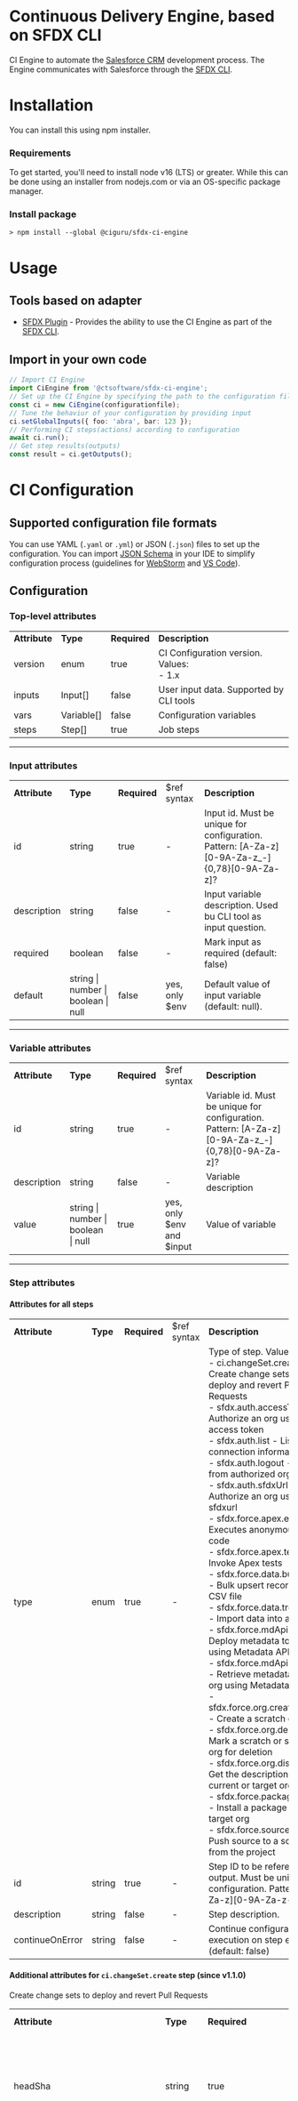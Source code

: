 # Continuous Delivery Engine, based on SFDX CLI

CI Engine to automate the [Salesforce CRM](https://salesforce.com) development process.
The Engine communicates with Salesforce through the [SFDX CLI](https://developer.salesforce.com/tools/sfdxcli).

# Installation

You can install this using npm installer.

### Requirements

To get started, you'll need to install node v16 (LTS) or greater. While this can be done using
an installer from nodejs.com or via an OS-specific package manager.

### Install package

```shell
> npm install --global @ciguru/sfdx-ci-engine
```

# Usage

## Tools based on adapter

- [SFDX Plugin](https://www.npmjs.com/package/@ciguru/sfdx-ci-plugin) - Provides the ability to use
  the CI Engine as part of the [SFDX CLI](https://developer.salesforce.com/tools/sfdxcli).

## Import in your own code

```ts
// Import CI Engine
import CiEngine from '@ctsoftware/sfdx-ci-engine';
// Set up the CI Engine by specifying the path to the configuration file
const ci = new CiEngine(configurationfile);
// Tune the behaviur of your configuration by providing input
ci.setGlobalInputs({ foo: 'abra', bar: 123 });
// Performing CI steps(actions) according to configuration
await ci.run();
// Get step results(outputs)
const result = ci.getOutputs();
```

# CI Configuration

## Supported configuration file formats

You can use YAML (`.yaml` or `.yml`) or JSON (`.json`) files to set up the
configuration. You can import [JSON Schema](/schema/schema-v1.1.0.json) in
your IDE to simplify configuration process (guidelines for
[WebStorm](https://www.jetbrains.com/help/webstorm/json.html#ws_json_using_schemas) and
[VS Code](https://code.visualstudio.com/docs/languages/json#_json-schemas-and-settings)).

## Configuration

### Top-level attributes

<table>
<tr><td><b>Attribute</b></td><td><b>Type</b></td><td><b>Required</b></td><td><b>Description</b></td></tr>
<tr><td>version</td><td>enum</td><td>true</td><td>CI Configuration version. Values:<br/>- 1.x</td></tr>
<tr><td>inputs</td><td>Input[]</td><td>false</td><td>User input data. Supported by CLI tools</td></tr>
<tr><td>vars</td><td>Variable[]</td><td>false</td><td>Configuration variables</td></tr>
<tr><td>steps</td><td>Step[]</td><td>true</td><td>Job steps</td></tr>
</table>

---

### Input attributes

<table>
<tr><td><b>Attribute</b></td><td><b>Type</b></td><td><b>Required</b></td><td>$ref syntax</td><td><b>Description</b></td></tr>
<tr><td>id</td><td>string</td><td>true</td><td>-</td><td>Input id. Must be unique for configuration. Pattern: [A-Za-z][0-9A-Za-z_-]{0,78}[0-9A-Za-z]?</td></tr>
<tr><td>description</td><td>string</td><td>false</td><td>-</td><td>Input variable description. Used bu CLI tool as input question.</td></tr>
<tr><td>required</td><td>boolean</td><td>false</td><td>-</td><td>Mark input as required (default: false)</td></tr>
<tr><td>default</td><td>string | number | boolean | null</td><td>false</td><td>yes, only $env</td><td>Default value of input variable (default: null).</td></tr>
</table>

---

### Variable attributes

<table>
<tr><td><b>Attribute</b></td><td><b>Type</b></td><td><b>Required</b></td><td>$ref syntax</td><td><b>Description</b></td></tr>
<tr><td>id</td><td>string</td><td>true</td><td>-</td><td>Variable id. Must be unique for configuration. Pattern: [A-Za-z][0-9A-Za-z_-]{0,78}[0-9A-Za-z]?</td></tr>
<tr><td>description</td><td>string</td><td>false</td><td>-</td><td>Variable description</td></tr>
<tr><td>value</td><td>string | number | boolean | null</td><td>true</td><td>yes, only $env and $input</td><td>Value of variable</td></tr>
</table>

---

### Step attributes

#### Attributes for all steps

<table>
<tr><td><b>Attribute</b></td><td><b>Type</b></td><td><b>Required</b></td><td>$ref syntax</td><td><b>Description</b></td></tr>
<tr><td>type</td><td>enum</td><td>true</td><td>-</td><td>Type of step. Values:<br/>
- ci.changeSet.create - Create change sets to deploy and revert Pull Requests<br/>
- sfdx.auth.accessToken - Authorize an org using an access token<br/>
- sfdx.auth.list - List auth connection information<br/>
- sfdx.auth.logout - Log out from authorized orgs<br/>
- sfdx.auth.sfdxUrl - Authorize an org using sfdxurl<br/>
- sfdx.force.apex.execute - Executes anonymous Apex code<br/>
- sfdx.force.apex.test.run - Invoke Apex tests<br/>
- sfdx.force.data.bulk.upsert - Bulk upsert records from a CSV file<br/>
- sfdx.force.data.tree.import - Import data into an org<br/>
- sfdx.force.mdApi.deploy - Deploy metadata to an org using Metadata API<br/>
- sfdx.force.mdApi.retrieve - Retrieve metadata from an org using Metadata API<br/>
- sfdx.force.org.create.scratch - Create a scratch org<br/>
- sfdx.force.org.delete - Mark a scratch or sandbox org for deletion<br/>
- sfdx.force.org.display - Get the description for the current or target org<br/>
- sfdx.force.package.install - Install a package in the target org<br/>
- sfdx.force.source.push - Push source to a scratch org from the project<br/>
</td></tr>
<tr><td>id</td><td>string</td><td>true</td><td>-</td><td>Step ID to be referenced in output. Must be unique for configuration. Pattern: [A-Za-z][0-9A-Za-z-_]{0,39}</td></tr>
<tr><td>description</td><td>string</td><td>false</td><td>-</td><td>Step description.</td></tr>
<tr><td>continueOnError</td><td>string</td><td>false</td><td>-</td><td>Continue configuration execution on step error (default: false)</td></tr>
</table>

#### Additional attributes for `ci.changeSet.create` step (since v1.1.0)

Create change sets to deploy and revert Pull Requests

<table>
<tr><td><b>Attribute</b></td><td><b>Type</b></td><td><b>Required</b></td><td>$ref syntax</td><td><b>Description</b></td></tr>
<tr><td>headSha</td><td>string</td><td>true</td><td>yes</td><td>The hash number of the commit that contains the changes to merge. Pattern: [a-f0-9]{5,40}</td></tr>
<tr><td>baseSha</td><td>string</td><td>true</td><td>yes</td><td>The hash number of the target commit into which the changes will be merged. Pattern: [a-f0-9]{5,40}</td></tr>
<tr><td>destructiveChangeSetMode</td><td>enum</td><td>false</td><td>-</td><td>Specify whether removed components should be deleted before or after component additions. Enum values:<br/>- pre<br/>- post - default value</td></tr>
<tr><td>changeSetDir</td><td>string</td><td>true</td><td>yes</td><td>Output directory to store the Metadata API–formatted files for deploy</td></tr>
<tr><td>createRevertChangeSet</td><td>boolean</td><td>false</td><td>-</td><td>Specify whether to create a Change Set to revert changes (default: false)</td></tr>
<tr><td>revertDestructiveChangeSetMode</td><td>enum</td><td>false</td><td>-</td><td>Specify whether removed components should be deleted before or after component additions. Enum values:<br/>- pre<br/>- post - default value</td></tr>
<tr><td>revertChangeSetDir</td><td>string</td><td>true, if createRevertChangeSet=true</td><td>yes</td><td>Output directory to store the Metadata API–formatted files for revert changes</td></tr>
</table>

#### Additional attributes for `sfdx.auth.accessToken` step

Authorize an org using access token

<table>
<tr><td><b>Attribute</b></td><td><b>Type</b></td><td><b>Required</b></td><td>$ref syntax</td><td><b>Description</b></td></tr>
<tr><td>alias</td><td>string</td><td>true</td><td>yes</td><td>Alias for the authenticated org. Pattern: [0-9A-Za-z_-]{1,40}</td></tr>
<tr><td>instanceUrl</td><td>string</td><td>true</td><td>yes</td><td>Login URL of the instance the org lives on. Pattern: https://[a-zA-Z0-9][a-zA-Z0-9.-]{1,255}\.salesforce\.com/?</td></tr>
<tr><td>accessToken</td><td>string</td><td>true</td><td>yes</td><td>Active access token. Pattern: 00D[0-9A-Za-z]{12}![0-9A-Za-z_.]{96}</td></tr>
</table>

#### Additional attributes for `sfdx.auth.list` step

List auth connection information

<table>
<tr><td><b>Attribute</b></td><td><b>Type</b></td><td><b>Required</b></td><td>$ref syntax</td><td><b>Description</b></td></tr>
</table>

#### Additional attributes for `sfdx.auth.logout` step

Log out from authorized orgs

<table>
<tr><td><b>Attribute</b></td><td><b>Type</b></td><td><b>Required</b></td><td>$ref syntax</td><td><b>Description</b></td></tr>
<tr><td>targetUserName</td><td>string</td><td>true</td><td>yes</td><td>Username or alias for the target org. Pattern: [0-9A-Za-z_-]{1,40}</td></tr>
</table>

#### Additional attributes for `sfdx.auth.sfdxUrl` step

Authorize an org using sfdxurl

<table>
<tr><td><b>Attribute</b></td><td><b>Type</b></td><td><b>Required</b></td><td>$ref syntax</td><td><b>Description</b></td></tr>
<tr><td>alias</td><td>string</td><td>true</td><td>yes</td><td>Alias for the authenticated org. Pattern: [0-9A-Za-z_-]{1,40}</td></tr>
<tr><td>sfdxUrlFile</td><td>string</td><td>true</td><td>yes</td><td>Path to a file containing the sfdx url</td></tr>
</table>

#### Additional attributes for `sfdx.force.apex.execute` step

Executes anonymous Apex code

<table>
<tr><td><b>Attribute</b></td><td><b>Type</b></td><td><b>Required</b></td><td>$ref syntax</td><td><b>Description</b></td></tr>
<tr><td>targetUserName</td><td>string</td><td>true</td><td>yes</td><td>Username or alias for the target org. Pattern: [0-9A-Za-z_-]{1,40}</td></tr>
<tr><td>apexCodeFile</td><td>string</td><td>true</td><td>yes</td><td>Path to a local file that contains Apex code</td></tr>
</table>

#### Additional attributes for `sfdx.force.apex.test.run` step

Invoke Apex tests

<table>
<tr><td><b>Attribute</b></td><td><b>Type</b></td><td><b>Required</b></td><td>$ref syntax</td><td><b>Description</b></td></tr>
<tr><td>targetUserName</td><td>string</td><td>true</td><td>yes</td><td>Username or alias for the target org. Pattern: [0-9A-Za-z_-]{1,40}</td></tr>
<tr><td>testLevel</td><td>enum</td><td>true</td><td>-</td><td>Specifies which tests to run, using one of these TestLevel enum values:<br/>- RunSpecifiedTests—Only the tests that you specify are run (not supported yet)<br/>- RunLocalTests—All tests in your org are run, except the ones that originate from installed managed packages<br/>- RunAllTestsInOrg—All tests are in your org and in installed managed packages are run</td></tr>
<tr><td>outputDir</td><td>string</td><td>true</td><td>yes</td><td>Directory to store test run files</td></tr>
</table>

#### Additional attributes for `sfdx.force.data.bulk.upsert` step

Bulk upsert records from a CSV file

<table>
<tr><td><b>Attribute</b></td><td><b>Type</b></td><td><b>Required</b></td><td>$ref syntax</td><td><b>Description</b></td></tr>
<tr><td>targetUserName</td><td>string</td><td>true</td><td>yes</td><td>Username or alias for the target org. Pattern: [0-9A-Za-z_-]{1,40}</td></tr>
<tr><td>csvFile</td><td>string</td><td>true</td><td>yes</td><td>Path to the CSV file that defines the records to upsert</td></tr>
<tr><td>externalId</td><td>string</td><td>true</td><td>-</td><td>Column name of the external ID. Pattern: [A-Za-z][0-9A-Za-z_]{0,38}[0-9A-Za-z]</td></tr>
<tr><td>sObjectType</td><td>string</td><td>true</td><td>-</td><td>SObject type of the records you want to upsert. Pattern: [A-Za-z][0-9A-Za-z_]{0,38}[0-9A-Za-z]</td></tr>
<tr><td>allowNoMoreFailedBatches</td><td>number</td><td>false</td><td>-</td><td>Mark a step as successful if the number of Failed Batches is less than the specified number (default: 0).</td></tr>
<tr><td>allowNoMoreFailedRecords</td><td>number</td><td>false</td><td>-</td><td>Mark a step as successful if the number of Failed Records is less than the specified number (default: 0).</td></tr>
</table>

#### Additional attributes for `sfdx.force.data.tree.import` step

Import data into an org

<table>
<tr><td><b>Attribute</b></td><td><b>Type</b></td><td><b>Required</b></td><td>$ref syntax</td><td><b>Description</b></td></tr>
<tr><td>targetUserName</td><td>string</td><td>true</td><td>yes</td><td>Username or alias for the target org. Pattern: [0-9A-Za-z_-]{1,40}</td></tr>
<tr><td>planFile</td><td>string</td><td>true</td><td>yes</td><td>Path to plan to insert multiple data files that have master-detail relationships</td></tr>
</table>

#### Additional attributes for `sfdx.force.mdApi.deploy` step

Deploy metadata to an org using Metadata API

<table>
<tr><td><b>Attribute</b></td><td><b>Type</b></td><td><b>Required</b></td><td>$ref syntax</td><td><b>Description</b></td></tr>
<tr><td>targetUserName</td><td>string</td><td>true</td><td>yes</td><td>Username or alias for the target org. Pattern: [0-9A-Za-z_-]{1,40}</td></tr>
<tr><td>testLevel</td><td>string</td><td>true</td><td>-</td><td>Specifies which tests to run, using one of these TestLevel enum values:<br/>- NoTestRun-No one test runs.<br/>- RunSpecifiedTests — Only the tests that you specify are run (not supported yet).<br/>- RunLocalTests — All tests in your org are run, except the ones that originate from installed managed packages.<br/>- RunAllTestsInOrg — All tests are in your org and in installed managed packages are run</td></tr>
<tr><td>checkOnly</td><td>boolean</td><td>false</td><td>-</td><td>Validate deploy but don’t save to the org</td></tr>
<tr><td>deployDir</td><td>string</td><td>false</td><td>yes</td><td>Root of directory tree of files to deploy. deployDir or deployZip is required. deployDir will be used if specified both parameters</td></tr>
<tr><td>deployZip</td><td>string</td><td>false</td><td>yes</td><td>Path to Zip of files to deploy. deployDir or deployZip is required. deployDir will be used if specified both parameters</td></tr>
</table>

#### Additional attributes for `sfdx.force.mdApi.retrieve` step

Retrieve metadata from an org using Metadata API

<table>
<tr><td><b>Attribute</b></td><td><b>Type</b></td><td><b>Required</b></td><td>$ref syntax</td><td><b>Description</b></td></tr>
<tr><td>targetUserName</td><td>string</td><td>true</td><td>yes</td><td>Username or alias for the target org. Pattern: [0-9A-Za-z_-]{1,40}</td></tr>
<tr><td>retrieveTargetDir</td><td>string</td><td>true</td><td>yes</td><td>Directory for the retrieved metadata</td></tr>
<tr><td>manifestFile</td><td>string</td><td>false</td><td>yes</td><td>File path of manifest of components to retrieve</td></tr>
<tr><td>packageNames</td><td>string[]</td><td>false</td><td>-</td><td>List of packages to retrieve</td></tr>
</table>

#### Additional attributes for `sfdx.force.org.create.scratch` step

Create a scratch org

<table>
<tr><td><b>Attribute</b></td><td><b>Type</b></td><td><b>Required</b></td><td>$ref syntax</td><td><b>Description</b></td></tr>
<tr><td>alias</td><td>string</td><td>true</td><td>yes</td><td>Alias for the created org. Pattern: [0-9A-Za-z_-]{1,40}</td></tr>
<tr><td>noAncestors</td><td>boolean</td><td>false</td><td>-</td><td>Do not include second-generation package ancestors in the scratch org (default: false)</td></tr>
<tr><td>definitionFile</td><td>string</td><td>true</td><td>yes</td><td>Path to an org definition file</td></tr>
<tr><td>devHubUserName</td><td>string</td><td>true</td><td>yes</td><td>Username or alias for the target org. Pattern: [0-9A-Za-z_-]{1,40}</td></tr>
<tr><td>duration</td><td>number</td><td>false</td><td>yes</td><td>Duration of the scratch org (in days) (default: 1, min:1, max:30)</td></tr>
<tr><td>overrideDefinition.adminEmail</td><td>string</td><td>false</td><td>yes</td><td>Administrator Email address of the Dev Hub user making the scratch org creation request.</td></tr>
</table>

#### Additional attributes for `sfdx.force.org.delete` step

Mark a scratch or sandbox org for deletion

<table>
<tr><td><b>Attribute</b></td><td><b>Type</b></td><td><b>Required</b></td><td>$ref syntax</td><td><b>Description</b></td></tr>
<tr><td>targetUserName</td><td>string</td><td>true</td><td>yes</td><td>Username or alias for the target org. Pattern: [0-9A-Za-z_-]{1,40}</td></tr>
<tr><td>devHubUserName</td><td>string</td><td>true</td><td>yes</td><td>Username or alias for the target org. Pattern: [0-9A-Za-z_-]{1,40}</td></tr>
</table>

#### Additional attributes for `sfdx.force.org.display` step

Get the description for the current or target org

<table>
<tr><td><b>Attribute</b></td><td><b>Type</b></td><td><b>Required</b></td><td>$ref syntax</td><td><b>Description</b></td></tr>
<tr><td>targetUserName</td><td>string</td><td>true</td><td>yes</td><td>Username or alias for the target org. Pattern: [0-9A-Za-z_-]{1,40}</td></tr>
</table>

#### Additional attributes for `sfdx.force.package.install` step

Install a package in the target org

<table>
<tr><td><b>Attribute</b></td><td><b>Type</b></td><td><b>Required</b></td><td>$ref syntax</td><td><b>Description</b></td></tr>
<tr><td>targetUserName</td><td>string</td><td>true</td><td>yes</td><td>Username or alias for the target org. Pattern: [0-9A-Za-z_-]{1,40}</td></tr>
<tr><td>packageId</td><td>string</td><td>true</td><td>yes</td><td>ID (starts with 04t) or alias of the package version to install. Pattern: 04t([0-9A-Za-z]{12}|[0-9A-Za-z]{15}</td></tr>
</table>

#### Additional attributes for `sfdx.force.source.push` step

Push source to a scratch org from the project

<table>
<tr><td><b>Attribute</b></td><td><b>Type</b></td><td><b>Required</b></td><td>$ref syntax</td><td><b>Description</b></td></tr>
<tr><td>targetUserName</td><td>string</td><td>true</td><td>yes</td><td>Username or alias for the target org. Pattern: [0-9A-Za-z_-]{1,40}</td></tr>
<tr><td>forceOverwrite</td><td>boolean</td><td>false</td><td>-</td><td>Ignore conflict warnings and overwrite changes to scratch org (default: false)</td></tr>
</table>

---

## Reference syntax

- $env.ENVIRONMENT_NAME
- $input.INPUT_ID
- $var.VARIABLE_ID
- $step.STEP_ID.outputs
